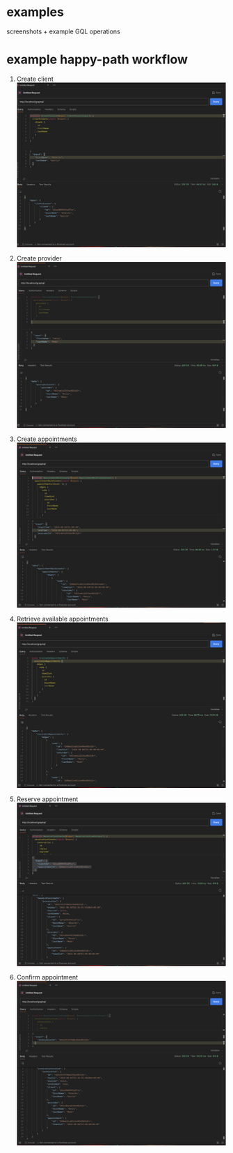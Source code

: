 # examples
screenshots + example GQL operations

# example happy-path workflow
1. Create client
![CLIENT_CREATE.png](images/CLIENT_CREATE.png)

2. Create provider
![PROVIDER_CREATE.png](images/PROVIDER_CREATE.png)

3. Create appointments
![APPOINTMENT_BULK_CREATE.png](images/APPOINTMENT_BULK_CREATE.png)

4. Retrieve available appointments
![AVAILABLE_APPOINTMENTS.png](images/AVAILABLE_APPOINTMENTS.png)

5. Reserve appointment
![RESERVATION_CREATE.png](images/RESERVATION_CREATE.png)

6. Confirm appointment
![RESERVATION_CONFIRM.png](images/RESERVATION_CONFIRM.png)
